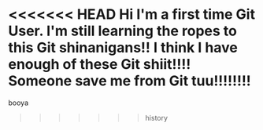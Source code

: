 <<<<<<< HEAD
Hi I'm a first time Git User.
I'm still learning the ropes to this Git shinanigans!!
I think I have enough of these Git shiit!!!!
Someone save me from Git tuu!!!!!!!!
=======
booya
>>>>>>> history
